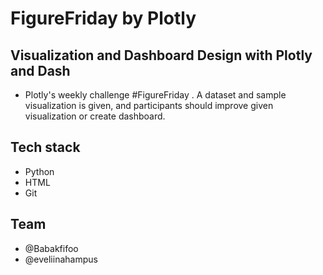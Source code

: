 # FigureFriday by Plotly

## Visualization and Dashboard Design with Plotly and Dash

- Plotly's  weekly challenge #FigureFriday . A dataset and sample visualization is given, and participants should improve given visualization or create dashboard.

## Tech stack
- Python
- HTML
- Git

## Team
- @Babakfifoo
- @eveliinahampus